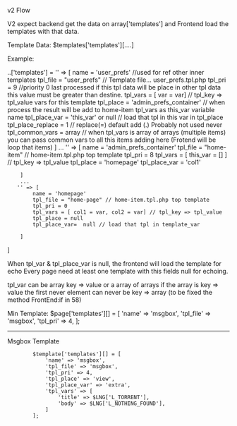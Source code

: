 v2 Flow

V2 expect backend get the data on array['templates'] and Frontend load the templates with that data.



Template Data:
$templates['templates'][....]

Example:

..['templates'] = 
       '' => [
            name = 'user_prefs' //used for ref other inner templates
            tpl_file = "user_prefs" // Template file... user_prefs.tpl.php 
            tpl_pri = 9 //priority 0 last processed if this tpl data will be place in other tpl data this value must be greater than destine.
            tpl_vars = [ var = var] // tpl_key => tpl_value vars for this template
            tpl_place = 'admin_prefs_container' // when process the result will be add to home-item tpl_vars as this_var variable name
            tpl_place_var = 'this_var' or null // load that tpl in this var in tpl_place            
            tpl_place_replace = 1 // replace(=) default add (.) Probably not used never
            tpl_common_vars = array // when tpl_vars is array of arrays (multiple items) you can pass common vars to all this items adding here  (Frotend will be loop that items)
        ]
        ...
       '' => [
            name = 'admin_prefs_container'
            tpl_file = "home-item" // home-item.tpl.php top template
            tpl_pri = 8
            tpl_vars = [ this_var = [] ] // tpl_key => tpl_value
            tpl_place = 'homepage'
            tpl_place_var = 'col1' 
            
        ]
        ...
       '' => [
            name = 'homepage'
            tpl_file = "home-page" // home-item.tpl.php top template
            tpl_pri = 0
            tpl_vars = [ col1 = var, col2 = var] // tpl_key => tpl_value
            tpl_place = null
            tpl_place_var=  null // load that tpl in template_var 
            
        ]
]

When tpl_var & tpl_place_var is null, the frontend will load the template for echo 
Every page need at least one template with this fields null for echoing.

tpl_var can be array key => value or a array of arrays 
if the array is key => value the first never element can never be key => array
(to be fixed the method FrontEnd:if in 58) 


Min Template:
            $page['templates'][] = [
                'name' => 'msgbox',
                'tpl_file' => 'msgbox',
                'tpl_pri' => 4,
            ];

--------------------------------------------------------------------------------------
Msgbox Template

            $template['templates'][] = [
                'name' => 'msgbox',
                'tpl_file' => 'msgbox',
                'tpl_pri' => 4,
                'tpl_place' => 'view',
                'tpl_place_var' => 'extra',
                'tpl_vars' => [
                    'title' => $LNG['L_TORRENT'],
                    'body' => $LNG['L_NOTHING_FOUND'],
                ]
            ];